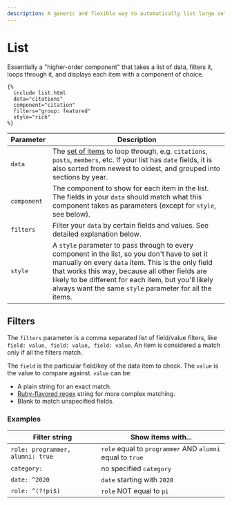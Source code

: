 ```yaml
---
description: A generic and flexible way to automatically list large sets of items
---
```


# List

Essentially a "higher-order component" that takes a list of data, filters it, loops through it, and displays each item with a component of choice.

```liquid
{%
  include list.html
  data="citations"
  component="citation"
  filters="group: featured"
  style="rich"
%}
```

| Parameter   | Description                                                                                                                                                                                                                                                                                                               |
| ----------- | ------------------------------------------------------------------------------------------------------------------------------------------------------------------------------------------------------------------------------------------------------------------------------------------------------------------------- |
| `data`      | The [set of items](../../advanced/data-and-collections.md) to loop through, e.g. `citations`, `posts`, `members`, etc. If your list has `date` fields, it is also sorted from newest to oldest, and grouped into sections by year.                                                                                        |
| `component` | The component to show for each item in the list. The fields in your `data` should match what this component takes as parameters (except for `style`, see below).                                                                                                                                                          |
| `filters`   | Filter your `data` by certain fields and values. See detailed explanation below.                                                                                                                                                                                                                                          |
| `style`     | A `style` parameter to pass through to every component in the list, so you don't have to set it manually on every `data` item. This is the only field that works this way, because all other fields are likely to be different for each item, but you'll likely always want the same `style` parameter for all the items. |

## Filters

The `filters` parameter is a comma separated list of field/value filters, like `field: value, field: value, field: value`. An item is considered a match only if all the filters match.&#x20;

The `field` is the particular field/key of the data item to check. The `value` is the value to compare against. `value` can be:

* A plain string for an exact match.
* [Ruby-flavored regex](https://docs.ruby-lang.org/en/master/Regexp.html) string for more complex matching.
* Blank to match unspecified fields.

### Examples

| Filter string                    | Show items with...                                        |
| -------------------------------- | --------------------------------------------------------- |
| `role: programmer, alumni: true` | `role` equal to `programmer` AND `alumni` equal to `true` |
| `category:`                      | no specified `category`                                   |
| `date: ^2020`                    | `date` starting with `2020`                               |
| `role: ^(?!pi$)`                 | `role` NOT equal to `pi`                                  |
